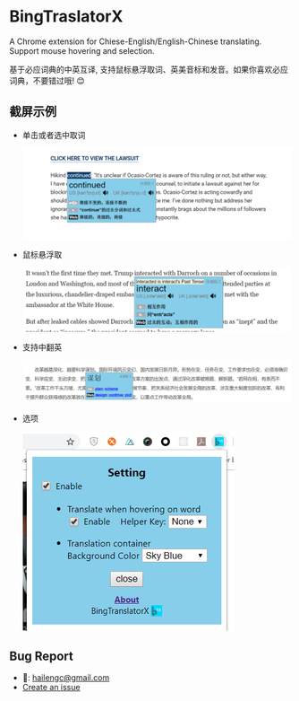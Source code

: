 # BingTraslatorX

A Chrome extension for Chiese-English/English-Chinese translating. Support mouse hovering and selection.

基于必应词典的中英互译, 支持鼠标悬浮取词、英美音标和发音。如果你喜欢必应词典，不要错过哦! 😊

## 截屏示例

- 单击或者选中取词
  
    ![select](images/ss/select.png)

- 鼠标悬浮取
  
    ![hover](images/ss/hover.png)

- 支持中翻英
  
    ![c2e](images/ss/c2e.png)

- 选项
  
    ![setting](images/ss/setting.png)


## Bug Report
- 📧: hailengc@gmail.com
- [Create an issue](https://github.com/hailengc/BingTranslatorX/issues)








